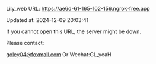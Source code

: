 Lily_web URL: https://ae6d-61-165-102-156.ngrok-free.app

Updated at: 2024-12-09 20:03:41

If you cannot open this URL, the server might be down.

Please contact: 

goley04@foxmail.com Or Wechat:GL_yeaH